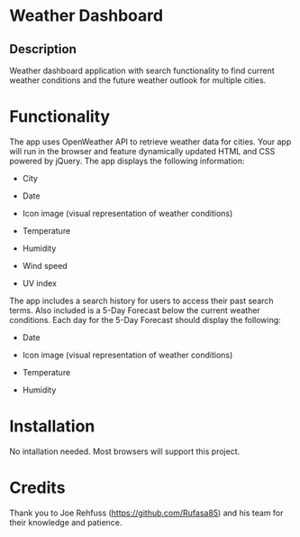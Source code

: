 # Weather Dashboard

## Description

Weather dashboard application with search functionality to find current weather conditions and the future weather outlook for multiple cities.

# Functionality

The app uses OpenWeather API to retrieve weather data for cities. Your app will run in the browser and feature dynamically updated HTML and CSS powered by jQuery. The app displays the following information:

* City

* Date

* Icon image (visual representation of weather conditions)

* Temperature
 
* Humidity
 
* Wind speed

* UV index

The app includes a search history for users to access their past search terms. Also included is a 5-Day Forecast below the current weather conditions. Each day for the 5-Day Forecast should display the following:

* Date

* Icon image (visual representation of weather conditions)

* Temperature

* Humidity


# Installation

No intallation needed. Most browsers will support this project.

# Credits

Thank you to Joe Rehfuss (https://github.com/Rufasa85) and his team for their knowledge and patience.
